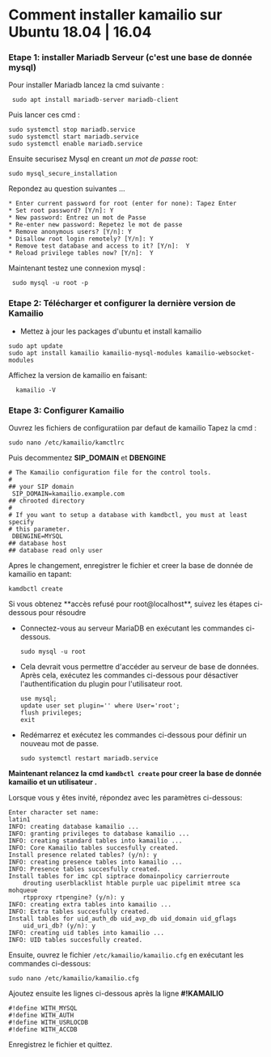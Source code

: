 # Comment installer kamailio sur Ubuntu 18.04 | 16.04
  
  
  ### Etape 1:  installer Mariadb Serveur (c'est une base de donnée mysql)
  
  Pour installer Mariadb lancez la cmd suivante :  
  
     sudo apt install mariadb-server mariadb-client

  Puis lancer ces cmd :
  
    sudo systemctl stop mariadb.service 
    sudo systemctl start mariadb.service 
    sudo systemctl enable mariadb.service 
  
  Ensuite securisez Mysql en creant *un mot de passe* root:
  
    sudo mysql_secure_installation 
  
  Repondez au question suivantes ...
  
    * Enter current password for root (enter for none): Tapez Enter
    * Set root password? [Y/n]: Y
    * New password: Entrez un mot de Passe
    * Re-enter new password: Repetez le mot de passe
    * Remove anonymous users? [Y/n]: Y
    * Disallow root login remotely? [Y/n]: Y
    * Remove test database and access to it? [Y/n]:  Y
    * Reload privilege tables now? [Y/n]:  Y
  
  Maintenant testez une connexion mysql :

     sudo mysql -u root -p
    

  ### Etape 2: Télécharger et configurer la dernière version de Kamailio
  
    
   * Mettez à jour les packages d'ubuntu et install kamailio
   
    sudo apt update
    sudo apt install kamailio kamailio-mysql-modules kamailio-websocket-modules
    
    
   Affichez la version de kamailio en faisant:
   
      kamailio -V
      
      
  ### Etape 3: Configurer Kamailio
  
    
   Ouvrez les fichiers de configuratiion par defaut de kamailio 
          Tapez la cmd : 
          
    sudo nano /etc/kamailio/kamctlrc
   
   Puis decommentez **SIP_DOMAIN** et **DBENGINE**
   
    # The Kamailio configuration file for the control tools.
    #
    ## your SIP domain
     SIP_DOMAIN=kamailio.example.com
    ## chrooted directory
    #
    # If you want to setup a database with kamdbctl, you must at least specify
    # this parameter.
     DBENGINE=MYSQL
    ## database host
    ## database read only user
    
   Apres le changement, enregistrer le fichier et creer la base de donnée de kamailio en tapant:
   
    kamdbctl create

  <div class="bg-blue-light mb-2">
  Si vous obtenez **accès refusé pour root@localhost**, suivez les étapes ci-dessous pour résoudre
  
  * Connectez-vous au serveur MariaDB en exécutant les commandes ci-dessous.
                              
        sudo mysql -u root
  
  
  * Cela devrait vous permettre d'accéder au serveur de base de données. 
    Après cela, exécutez les commandes ci-dessous pour désactiver l'authentification du plugin pour l'utilisateur root.
    
        use mysql;
        update user set plugin='' where User='root';
        flush privileges;
        exit
        
  * Redémarrez et exécutez les commandes ci-dessous pour définir un nouveau mot de passe.
  
        sudo systemctl restart mariadb.service

  **Maintenant relancez la cmd ` kamdbctl create ` pour creer la base de donnée kamailio  et un utilisateur .**
  
  </div>
    
    
  Lorsque vous y êtes invité, répondez avec les paramètres ci-dessous:

    Enter character set name: 
    latin1
    INFO: creating database kamailio ...
    INFO: granting privileges to database kamailio ...
    INFO: creating standard tables into kamailio ...
    INFO: Core Kamailio tables succesfully created.
    Install presence related tables? (y/n): y
    INFO: creating presence tables into kamailio ...
    INFO: Presence tables succesfully created.
    Install tables for imc cpl siptrace domainpolicy carrierroute
        drouting userblacklist htable purple uac pipelimit mtree sca mohqueue
        rtpproxy rtpengine? (y/n): y
    INFO: creating extra tables into kamailio ...
    INFO: Extra tables succesfully created.
    Install tables for uid_auth_db uid_avp_db uid_domain uid_gflags
        uid_uri_db? (y/n): y
    INFO: creating uid tables into kamailio ...
    INFO: UID tables succesfully created.
      


  Ensuite, ouvrez le fichier `/etc/kamailio/kamailio.cfg` en exécutant les commandes ci-dessous:

    sudo nano /etc/kamailio/kamailio.cfg
    
  Ajoutez ensuite les lignes ci-dessous après la ligne **#!KAMAILIO**
  
    #!define WITH_MYSQL
    #!define WITH_AUTH
    #!define WITH_USRLOCDB
    #!define WITH_ACCDB
    
  Enregistrez le fichier et quittez.
  
  
  
  
    
    
    
